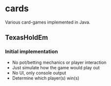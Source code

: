 # cards
Various card-games implemented in Java.

## TexasHoldEm
### Initial implementation
- No pot/betting mechanics or player interaction
- Just simulate how the game would play out
- No UI, only console output
- Determine which player(s) win(s)
